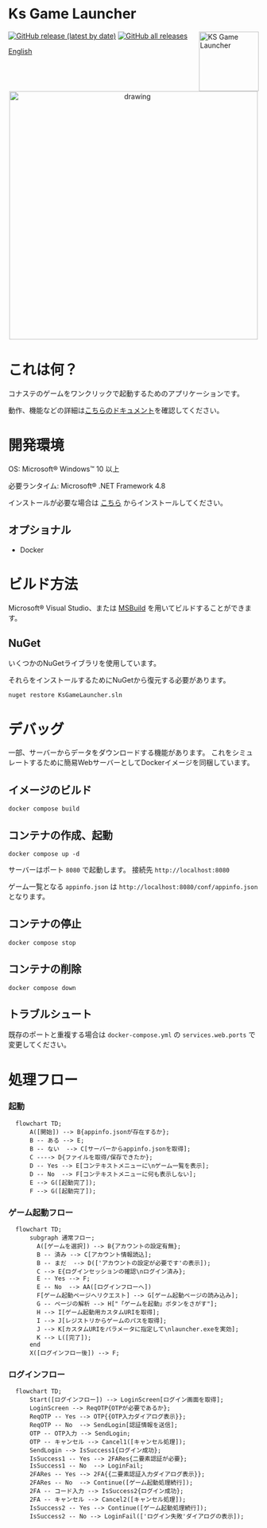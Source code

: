 ﻿Ks Game Launcher
====
[![GitHub release (latest by date)](https://img.shields.io/github/v/release/anon5r/KSGameLauncher)](https://github.com/anon5r/KSGameLauncher/releases/latest) [![GitHub all releases](https://img.shields.io/github/downloads/anon5r/KSGameLauncher/total)](https://github.com/anon5r/KSGameLauncher/releases/latest)
<a href="https://github.com/anon5r/KSGameLauncher/releases"><img src="https://github.com/anon5r/ksgamelauncher-docs/raw/main/assets/images/app-logo.png" alt="KS Game Launcher" width="120" align="right"></a>

[English](README.md)


<p align="center">
  <a href="https://github.com/anon5r/KSGameLauncher/releases">
    <img src="https://raw.githubusercontent.com/anon5r/ksgamelauncher-docs/main/res/screen1.png" alt="drawing" width="500"/>
  </a>
</p>


# これは何？

コナステのゲームをワンクリックで起動するためのアプリケーションです。

動作、機能などの詳細は[こちらのドキュメント](https://launcher-app.sdvx.net/index.ja.html)を確認してください。


# 開発環境

OS: Microsoft&reg; Windows&trade; 10 以上

必要ランタイム: Microsoft&reg; .NET Framework 4.8

インストールが必要な場合は [こちら](https://docs.microsoft.com/ja-jp/dotnet/framework/install/on-windows-10) からインストールしてください。


## オプショナル

- Docker


# ビルド方法

Microsoft&reg; Visual Studio、または [MSBuild](https://docs.microsoft.com/ja-jp/visualstudio/msbuild/msbuild?view=vs-2022) を用いてビルドすることができます。

## NuGet

いくつかのNuGetライブラリを使用しています。

それらをインストールするためにNuGetから復元する必要があります。

```
nuget restore KsGameLauncher.sln
```


# デバッグ

一部、サーバーからデータをダウンロードする機能があります。
これをシミュレートするために簡易WebサーバーとしてDockerイメージを同梱しています。


## イメージのビルド

```
docker compose build
```

## コンテナの作成、起動

```
docker compose up -d
```

サーバーはポート `8080` で起動します。
接続先 `http://localhost:8080`

ゲーム一覧となる `appinfo.json` は `http://localhost:8080/conf/appinfo.json` となります。


## コンテナの停止

```
docker compose stop
```

## コンテナの削除

```
docker compose down
```

## トラブルシュート

既存のポートと重複する場合は `docker-compose.yml` の `services.web.ports` で変更してください。


# 処理フロー

### 起動

```mermaid
  flowchart TD;
      A([開始]) --> B{appinfo.jsonが存在するか};
      B -- ある --> E;
      B -- ない  --> C[サーバーからappinfo.jsonを取得];
      C ----> D{ファイルを取得/保存できたか};
      D -- Yes --> E[コンテキストメニューに\nゲーム一覧を表示];
      D -- No  --> F[コンテキストメニューに何も表示しない];
      E --> G([起動完了]);
      F --> G([起動完了]);
```

### ゲーム起動フロー

```mermaid
  flowchart TD;
      subgraph 通常フロー;
        A([ゲームを選択]) --> B{アカウントの設定有無};
        B -- 済み --> C[アカウント情報読込];
        B -- まだ  --> D(['アカウントの設定が必要です'の表示]);
        C --> E{ログインセッションの確認\nログイン済み};
        E -- Yes --> F;
        E -- No  --> AA([ログインフローへ])
        F[ゲーム起動ページへリクエスト] --> G[ゲーム起動ページの読み込み];
        G -- ページの解析 --> H["「ゲームを起動」ボタンをさがす"];
        H --> I[ゲーム起動用カスタムURIを取得];
        I --> J[レジストリからゲームのパスを取得];
        J --> K[カスタムURIをパラメータに指定して\nlauncher.exeを実効];
        K --> L([完了]);
      end
      X([ログインフロー後]) --> F;
```

### ログインフロー

```mermaid
  flowchart TD;
      Start([ログインフロー]) --> LoginScreen[ログイン画面を取得];
      LoginScreen --> ReqOTP{OTPが必要であるか};
      ReqOTP -- Yes --> OTP{{OTP入力ダイアログ表示}};
      ReqOTP -- No  --> SendLogin[認証情報を送信];
      OTP -- OTP入力 --> SendLogin;
      OTP -- キャンセル --> Cancel1([キャンセル処理]);
      SendLogin --> IsSuccess1{ログイン成功};
      IsSuccess1 -- Yes --> 2FARes{二要素認証が必要};
      IsSuccess1 -- No  --> LoginFail;
      2FARes -- Yes --> 2FA{{二要素認証入力ダイアログ表示}};
      2FARes -- No  --> Continue([ゲーム起動処理続行]);
      2FA -- コード入力 --> IsSuccess2{ログイン成功};
      2FA -- キャンセル --> Cancel2([キャンセル処理]);
      IsSuccess2 -- Yes --> Continue([ゲーム起動処理続行]);
      IsSuccess2 -- No --> LoginFail(['ログイン失敗'ダイアログの表示]);
```

